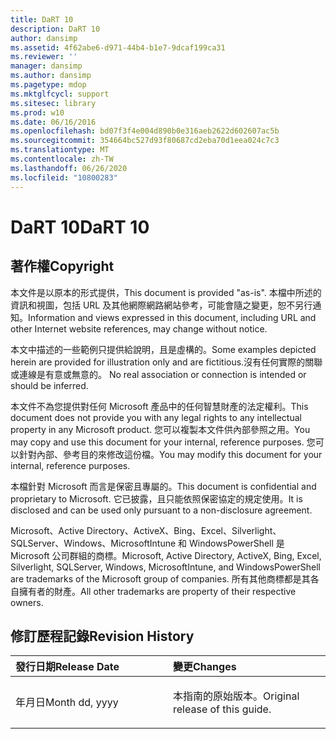 ```yaml
---
title: DaRT 10
description: DaRT 10
author: dansimp
ms.assetid: 4f62abe6-d971-44b4-b1e7-9dcaf199ca31
ms.reviewer: ''
manager: dansimp
ms.author: dansimp
ms.pagetype: mdop
ms.mktglfcycl: support
ms.sitesec: library
ms.prod: w10
ms.date: 06/16/2016
ms.openlocfilehash: bd07f3f4e004d890b0e316aeb2622d602607ac5b
ms.sourcegitcommit: 354664bc527d93f80687cd2eba70d1eea024c7c3
ms.translationtype: MT
ms.contentlocale: zh-TW
ms.lasthandoff: 06/26/2020
ms.locfileid: "10800283"
---
```

# <span data-ttu-id="c7f28-103">DaRT 10</span><span class="sxs-lookup"><span data-stu-id="c7f28-103">DaRT 10</span></span>


## <span data-ttu-id="c7f28-104">著作權</span><span class="sxs-lookup"><span data-stu-id="c7f28-104">Copyright</span></span>


<span data-ttu-id="c7f28-105">本文件是以原本的形式提供，</span><span class="sxs-lookup"><span data-stu-id="c7f28-105">This document is provided "as-is".</span></span> <span data-ttu-id="c7f28-106">本檔中所述的資訊和視圖，包括 URL 及其他網際網路網站參考，可能會隨之變更，恕不另行通知。</span><span class="sxs-lookup"><span data-stu-id="c7f28-106">Information and views expressed in this document, including URL and other Internet website references, may change without notice.</span></span>

<span data-ttu-id="c7f28-107">本文中描述的一些範例只提供給說明，且是虛構的。</span><span class="sxs-lookup"><span data-stu-id="c7f28-107">Some examples depicted herein are provided for illustration only and are fictitious.</span></span><span data-ttu-id="c7f28-108">沒有任何實際的關聯或連線是有意或無意的。</span><span class="sxs-lookup"><span data-stu-id="c7f28-108"> No real association or connection is intended or should be inferred.</span></span>

<span data-ttu-id="c7f28-109">本文件不為您提供對任何 Microsoft 產品中的任何智慧財產的法定權利。</span><span class="sxs-lookup"><span data-stu-id="c7f28-109">This document does not provide you with any legal rights to any intellectual property in any Microsoft product.</span></span> <span data-ttu-id="c7f28-110">您可以複製本文件供內部參照之用。</span><span class="sxs-lookup"><span data-stu-id="c7f28-110">You may copy and use this document for your internal, reference purposes.</span></span> <span data-ttu-id="c7f28-111">您可以針對內部、參考目的來修改這份檔。</span><span class="sxs-lookup"><span data-stu-id="c7f28-111">You may modify this document for your internal, reference purposes.</span></span>

<span data-ttu-id="c7f28-112">本檔針對 Microsoft 而言是保密且專屬的。</span><span class="sxs-lookup"><span data-stu-id="c7f28-112">This document is confidential and proprietary to Microsoft.</span></span> <span data-ttu-id="c7f28-113">它已披露，且只能依照保密協定的規定使用。</span><span class="sxs-lookup"><span data-stu-id="c7f28-113">It is disclosed and can be used only pursuant to a non-disclosure agreement.</span></span>



<span data-ttu-id="c7f28-114">Microsoft、Active Directory、ActiveX、Bing、Excel、Silverlight、SQLServer、Windows、MicrosoftIntune 和 WindowsPowerShell 是 Microsoft 公司群組的商標。</span><span class="sxs-lookup"><span data-stu-id="c7f28-114">Microsoft, Active Directory, ActiveX, Bing, Excel, Silverlight, SQLServer, Windows, MicrosoftIntune, and WindowsPowerShell are trademarks of the Microsoft group of companies.</span></span> <span data-ttu-id="c7f28-115">所有其他商標都是其各自擁有者的財產。</span><span class="sxs-lookup"><span data-stu-id="c7f28-115">All other trademarks are property of their respective owners.</span></span>

## <span data-ttu-id="c7f28-116">修訂歷程記錄</span><span class="sxs-lookup"><span data-stu-id="c7f28-116">Revision History</span></span>


<table>
<colgroup>
<col width="50%" />
<col width="50%" />
</colgroup>
<thead>
<tr class="header">
<th align="left"><span data-ttu-id="c7f28-117">發行日期</span><span class="sxs-lookup"><span data-stu-id="c7f28-117">Release Date</span></span></th>
<th align="left"><span data-ttu-id="c7f28-118">變更</span><span class="sxs-lookup"><span data-stu-id="c7f28-118">Changes</span></span></th>
</tr>
</thead>
<tbody>
<tr class="odd">
<td align="left"><p><span data-ttu-id="c7f28-119">年月日</span><span class="sxs-lookup"><span data-stu-id="c7f28-119">Month dd, yyyy</span></span></p></td>
<td align="left"><p><span data-ttu-id="c7f28-120">本指南的原始版本。</span><span class="sxs-lookup"><span data-stu-id="c7f28-120">Original release of this guide.</span></span></p></td>
</tr>
</tbody>
</table>

 

 

 





